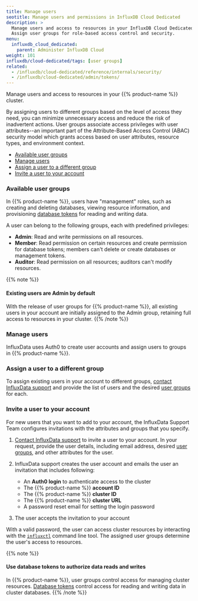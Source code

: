 ```yaml
---
title: Manage users
seotitle: Manage users and permissions in InfluxDB Cloud Dedicated
description: >
  Manage users and access to resources in your InfluxDB Cloud Dedicated cluster.
  Assign user groups for role-based access control and security.
menu:
  influxdb_cloud_dedicated:
    parent: Administer InfluxDB Cloud
weight: 101
influxdb/cloud-dedicated/tags: [user groups]
related:
  - /influxdb/cloud-dedicated/reference/internals/security/
  - /influxdb/cloud-dedicated/admin/tokens/ 
---
```


Manage users and access to resources in your {{% product-name %}} cluster.

By assigning users to different groups based on the level of access they need,
you can minimize unnecessary access and reduce the risk of inadvertent
actions.
User groups associate access privileges with user attributes--an important part of the
Attribute-Based Access Control (ABAC) security model which grants access based on
user attributes, resource types, and environment context.

- [Available user groups](#available-user-groups)
- [Manage users](#manage-users)
- [Assign a user to a different group](#assign-a-user-to-a-different-group)
- [Invite a user to your account](#invite-a-user-to-your-account)

### Available user groups

In {{% product-name %}}, users have "management" roles, such as creating and 
deleting databases, viewing resource information, and provisioning
[database tokens](/influxdb/cloud-dedicated/admin/tokens/database/) for reading and writing data. 

A user can belong to the following groups, each with predefined privileges:

<!-- Question: what are the "certain resources" below? -->

- **Admin**: Read and write permissions on all resources.
- **Member**: Read permission on certain resources and create permission for
  database tokens; members can't delete or create databases or management tokens.
- **Auditor**: Read permission on all resources; auditors can't modify resources.

{{% note %}}
#### Existing users are Admin by default

With the release of user groups for {{% product-name %}}, all existing users
in your account are initially assigned to the Admin group, retaining full
access to resources in your cluster.
{{% /note %}}

### Manage users

InfluxData uses Auth0 to create user accounts and assign users to groups
in {{% product-name %}}.

### Assign a user to a different group

To assign existing users in your account to different
groups, [contact InfluxData support](https://support.influxdata.com/s/login/)
and provide the list of users and the desired [user groups](#available-user-groups)
for each.

### Invite a user to your account

For new users that you want to add to your account, the InfluxData Support Team
configures invitations with the attributes and groups that you specify. 

<!-- Question: cluster admins shouldn't use `influctl user invite` https://github.com/influxdata/docs-v2/blob/dddf699722bc9e2ba33c4ea9f34673454f3164a5/content/influxdb/cloud-dedicated/reference/cli/influxctl/user/invite.md
How should we communicate this? -->

1. [Contact InfluxData support](https://support.influxdata.com/s/login/)
   to invite a user to your account.
   In your request, provide the user details, including email address, desired
   [user groups](#available-user-groups), and other attributes for the user.
2. InfluxData support creates the user account and emails the user an invitation
   that includes following:

   - An **Auth0 login** to authenticate access to the cluster
   - The {{% product-name %}} **account ID**
   - The {{% product-name %}} **cluster ID**
   - The {{% product-name %}} **cluster URL**
   - A password reset email for setting the login password

3. The user accepts the invitation to your account

With a valid password, the user can access cluster resources by interacting with the
[`influxctl`](/influxdb/cloud-dedicated/reference/influxctl/) command line tool.
The assigned user groups determine the user's access to resources.

{{% note %}}
#### Use database tokens to authorize data reads and writes

In {{% product-name %}}, user groups control access for managing cluster resources.
[Database tokens](/influxdb/cloud-dedicated/admin/tokens/database/) control access
for reading and writing data in cluster databases.
{{% /note %}}
